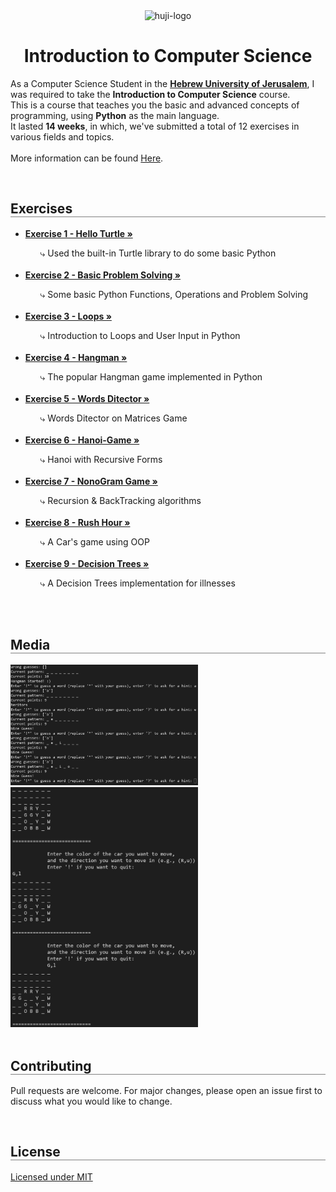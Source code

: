 <div align="center">
  <img src="https://upload.wikimedia.org/wikipedia/commons/thumb/4/4d/Hebrew_University_Logo.svg/1200px-Hebrew_University_Logo.svg.png" alt="huji-logo" height="150px" />
  <h1 align="center" style="border-bottom: none"><b>Introduction to Computer Science</b></h1>

  <p align="left">
    As a Computer Science Student in the <a href="https://new.huji.ac.il/"><b>Hebrew University of Jerusalem</b></a>, I was required to take the <b>Introduction to Computer Science</b> course.
    <br>
    This is a course that teaches you the basic and advanced concepts of programming, using <b>Python</b> as the main language.
    <br>
    It lasted <b>14 weeks</b>, in which, we've submitted a total of 12 exercises in various fields and topics.
    <br>
    <br>
    More information can be found <a href="https://shnaton.huji.ac.il/index.php/NewSyl/67101/2/2021/">Here</a>.
  </p>
</div>

<br>

<div align="left">
  <h2 align="left" style="border-bottom: 1px solid gray">Exercises</h2>

  <ul align="left">
    <li><a href="./Exercise 1"><b>Exercise 1 - Hello Turtle »</b></a></li>
    <ul><li style="list-style: none;">⤷ Used the built-in Turtle library to do some basic Python</li></ul>
    <br>
    <li><a href="./Exercise 2"><b>Exercise 2 - Basic Problem Solving »</b></a></li>
    <ul><li style="list-style: none;">⤷ Some basic Python Functions, Operations and Problem Solving</li></ul>
    <br>
    <li><a href="./Exercise 3"><b>Exercise 3 - Loops »</b></a></li>
    <ul><li style="list-style: none;">⤷ Introduction to Loops and User Input in Python</li></ul>
    <br>
    <li><a href="./Exercise 4"><b>Exercise 4 - Hangman »</b></a></li>
    <ul><li style="list-style: none;">⤷ The popular Hangman game implemented in Python</li></ul>
    <br>
    <li><a href="./Exercise 5"><b>Exercise 5 - Words Ditector »</b></a></li>
    <ul><li style="list-style: none;">⤷ Words Ditector on Matrices Game</li></ul>
    <br>
    <li><a href="./Exercise 6"><b>Exercise 6 - Hanoi-Game »</b></a></li>
    <ul><li style="list-style: none;">⤷ Hanoi with Recursive Forms</li></ul>
    <br>
    <li><a href="./Exercise 7"><b>Exercise 7 - NonoGram Game »</b></a></li>
    <ul><li style="list-style: none;">⤷ Recursion & BackTracking algorithms</li></ul>
    <br>
    <li><a href="./Exercise 8"><b>Exercise 8 - Rush Hour »</b></a></li>
    <ul><li style="list-style: none;">⤷ A Car's game using OOP</li></ul>
    <br>
    <li><a href="./Exercise 9"><b>Exercise 9 - Decision Trees »</b></a></li>
    <ul><li style="list-style: none;">⤷ A Decision Trees implementation for illnesses</li></ul>
    <br>
  </ul>
</div>

<br>

<div align="left">
  <h2 align="left" style="border-bottom: 1px solid gray">Media</h2>

  <div align="left">
    <a href="./Exercise 4"><img src="./Exercise 4/media/1.png" alt="Hangman game" width="300px" /></a>
    <br>
    <a href="./Exercise 8"><img src="./Exercise 8/media/1.png" alt="Rush Hour game" width="300px" /></a>
    <br>
  </div>
</div>

<br>

<div align="left">
  <h2 align="left" style="border-bottom: 1px solid gray">Contributing</h2>

  <p align="left">
    Pull requests are welcome. For major changes, please open an issue first to discuss what you would like to change.
  </p>
</div>

<br>

<div align="left">
  <h2 align="left" style="border-bottom: 1px solid gray">License</h2>

  <p align="left">
    <a href="https://choosealicense.com/licenses/mit/">Licensed under MIT</a>
  </p>
</div>
